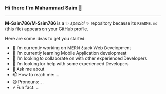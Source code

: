 ### Hi there I'm Muhammad Saim 👋

---------------------------------------------------------------


**M-Saim786/M-Saim786** is a ✨ _special_ ✨ repository because its `README.md` (this file) appears on your GitHub profile.

Here are some ideas to get you started:

- 🔭 I’m currently working on MERN Stack Web Development
- 🌱 I’m currently learning Mobile Application development
- 👯 I’m looking to collaborate on with other experienced Developers
- 🤔 I’m looking for help with some experienced Developers
- 💬 Ask me about 
- 📫 How to reach me: ...
- 😄 Pronouns: ...
- ⚡ Fun fact: ...

